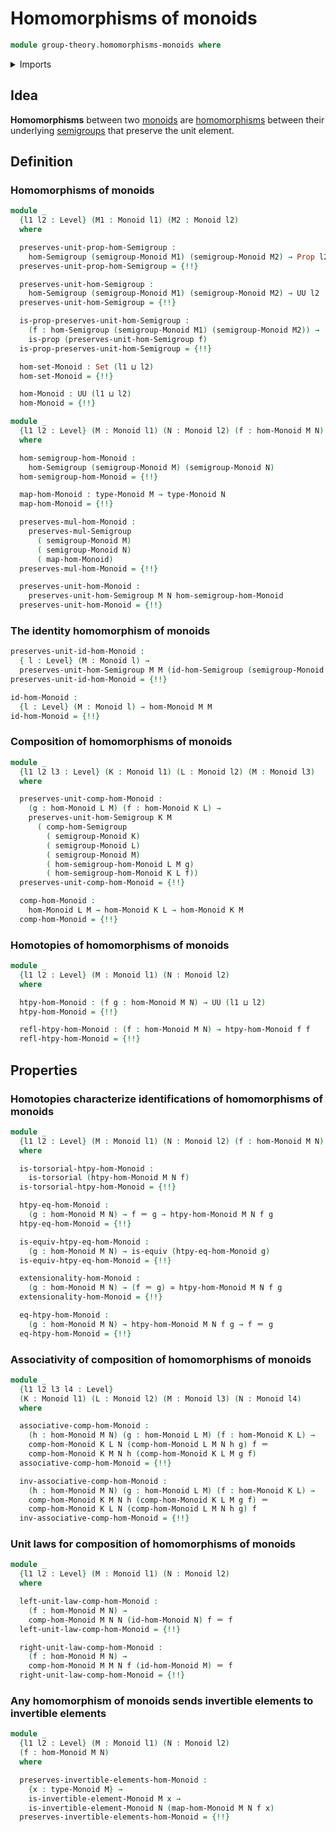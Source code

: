 # Homomorphisms of monoids

```agda
module group-theory.homomorphisms-monoids where
```

<details><summary>Imports</summary>

```agda
open import foundation.action-on-identifications-functions
open import foundation.dependent-pair-types
open import foundation.equivalences
open import foundation.fundamental-theorem-of-identity-types
open import foundation.homotopies
open import foundation.identity-types
open import foundation.propositions
open import foundation.sets
open import foundation.subtype-identity-principle
open import foundation.subtypes
open import foundation.torsorial-type-families
open import foundation.universe-levels

open import group-theory.homomorphisms-semigroups
open import group-theory.invertible-elements-monoids
open import group-theory.monoids
```

</details>

## Idea

**Homomorphisms** between two [monoids](group-theory.monoids.md) are
[homomorphisms](group-theory.homomorphisms-semigroups.md) between their
underlying [semigroups](group-theory.semigroups.md) that preserve the unit
element.

## Definition

### Homomorphisms of monoids

```agda
module _
  {l1 l2 : Level} (M1 : Monoid l1) (M2 : Monoid l2)
  where

  preserves-unit-prop-hom-Semigroup :
    hom-Semigroup (semigroup-Monoid M1) (semigroup-Monoid M2) → Prop l2
  preserves-unit-prop-hom-Semigroup = {!!}

  preserves-unit-hom-Semigroup :
    hom-Semigroup (semigroup-Monoid M1) (semigroup-Monoid M2) → UU l2
  preserves-unit-hom-Semigroup = {!!}

  is-prop-preserves-unit-hom-Semigroup :
    (f : hom-Semigroup (semigroup-Monoid M1) (semigroup-Monoid M2)) →
    is-prop (preserves-unit-hom-Semigroup f)
  is-prop-preserves-unit-hom-Semigroup = {!!}

  hom-set-Monoid : Set (l1 ⊔ l2)
  hom-set-Monoid = {!!}

  hom-Monoid : UU (l1 ⊔ l2)
  hom-Monoid = {!!}

module _
  {l1 l2 : Level} (M : Monoid l1) (N : Monoid l2) (f : hom-Monoid M N)
  where

  hom-semigroup-hom-Monoid :
    hom-Semigroup (semigroup-Monoid M) (semigroup-Monoid N)
  hom-semigroup-hom-Monoid = {!!}

  map-hom-Monoid : type-Monoid M → type-Monoid N
  map-hom-Monoid = {!!}

  preserves-mul-hom-Monoid :
    preserves-mul-Semigroup
      ( semigroup-Monoid M)
      ( semigroup-Monoid N)
      ( map-hom-Monoid)
  preserves-mul-hom-Monoid = {!!}

  preserves-unit-hom-Monoid :
    preserves-unit-hom-Semigroup M N hom-semigroup-hom-Monoid
  preserves-unit-hom-Monoid = {!!}
```

### The identity homomorphism of monoids

```agda
preserves-unit-id-hom-Monoid :
  { l : Level} (M : Monoid l) →
  preserves-unit-hom-Semigroup M M (id-hom-Semigroup (semigroup-Monoid M))
preserves-unit-id-hom-Monoid = {!!}

id-hom-Monoid :
  {l : Level} (M : Monoid l) → hom-Monoid M M
id-hom-Monoid = {!!}
```

### Composition of homomorphisms of monoids

```agda
module _
  {l1 l2 l3 : Level} (K : Monoid l1) (L : Monoid l2) (M : Monoid l3)
  where

  preserves-unit-comp-hom-Monoid :
    (g : hom-Monoid L M) (f : hom-Monoid K L) →
    preserves-unit-hom-Semigroup K M
      ( comp-hom-Semigroup
        ( semigroup-Monoid K)
        ( semigroup-Monoid L)
        ( semigroup-Monoid M)
        ( hom-semigroup-hom-Monoid L M g)
        ( hom-semigroup-hom-Monoid K L f))
  preserves-unit-comp-hom-Monoid = {!!}

  comp-hom-Monoid :
    hom-Monoid L M → hom-Monoid K L → hom-Monoid K M
  comp-hom-Monoid = {!!}
```

### Homotopies of homomorphisms of monoids

```agda
module _
  {l1 l2 : Level} (M : Monoid l1) (N : Monoid l2)
  where

  htpy-hom-Monoid : (f g : hom-Monoid M N) → UU (l1 ⊔ l2)
  htpy-hom-Monoid = {!!}

  refl-htpy-hom-Monoid : (f : hom-Monoid M N) → htpy-hom-Monoid f f
  refl-htpy-hom-Monoid = {!!}
```

## Properties

### Homotopies characterize identifications of homomorphisms of monoids

```agda
module _
  {l1 l2 : Level} (M : Monoid l1) (N : Monoid l2) (f : hom-Monoid M N)
  where

  is-torsorial-htpy-hom-Monoid :
    is-torsorial (htpy-hom-Monoid M N f)
  is-torsorial-htpy-hom-Monoid = {!!}

  htpy-eq-hom-Monoid :
    (g : hom-Monoid M N) → f ＝ g → htpy-hom-Monoid M N f g
  htpy-eq-hom-Monoid = {!!}

  is-equiv-htpy-eq-hom-Monoid :
    (g : hom-Monoid M N) → is-equiv (htpy-eq-hom-Monoid g)
  is-equiv-htpy-eq-hom-Monoid = {!!}

  extensionality-hom-Monoid :
    (g : hom-Monoid M N) → (f ＝ g) ≃ htpy-hom-Monoid M N f g
  extensionality-hom-Monoid = {!!}

  eq-htpy-hom-Monoid :
    (g : hom-Monoid M N) → htpy-hom-Monoid M N f g → f ＝ g
  eq-htpy-hom-Monoid = {!!}
```

### Associativity of composition of homomorphisms of monoids

```agda
module _
  {l1 l2 l3 l4 : Level}
  (K : Monoid l1) (L : Monoid l2) (M : Monoid l3) (N : Monoid l4)
  where

  associative-comp-hom-Monoid :
    (h : hom-Monoid M N) (g : hom-Monoid L M) (f : hom-Monoid K L) →
    comp-hom-Monoid K L N (comp-hom-Monoid L M N h g) f ＝
    comp-hom-Monoid K M N h (comp-hom-Monoid K L M g f)
  associative-comp-hom-Monoid = {!!}

  inv-associative-comp-hom-Monoid :
    (h : hom-Monoid M N) (g : hom-Monoid L M) (f : hom-Monoid K L) →
    comp-hom-Monoid K M N h (comp-hom-Monoid K L M g f) ＝
    comp-hom-Monoid K L N (comp-hom-Monoid L M N h g) f
  inv-associative-comp-hom-Monoid = {!!}
```

### Unit laws for composition of homomorphisms of monoids

```agda
module _
  {l1 l2 : Level} (M : Monoid l1) (N : Monoid l2)
  where

  left-unit-law-comp-hom-Monoid :
    (f : hom-Monoid M N) →
    comp-hom-Monoid M N N (id-hom-Monoid N) f ＝ f
  left-unit-law-comp-hom-Monoid = {!!}

  right-unit-law-comp-hom-Monoid :
    (f : hom-Monoid M N) →
    comp-hom-Monoid M M N f (id-hom-Monoid M) ＝ f
  right-unit-law-comp-hom-Monoid = {!!}
```

### Any homomorphism of monoids sends invertible elements to invertible elements

```agda
module _
  {l1 l2 : Level} (M : Monoid l1) (N : Monoid l2)
  (f : hom-Monoid M N)
  where

  preserves-invertible-elements-hom-Monoid :
    {x : type-Monoid M} →
    is-invertible-element-Monoid M x →
    is-invertible-element-Monoid N (map-hom-Monoid M N f x)
  preserves-invertible-elements-hom-Monoid = {!!}
```
